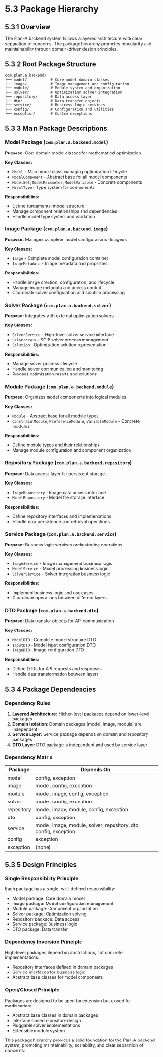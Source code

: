 # 5.3 Package Hierarchy

## 5.3.1 Overview

The Plan-A backend system follows a layered architecture with clear separation of concerns. The package hierarchy promotes modularity and maintainability through domain-driven design principles.

## 5.3.2 Root Package Structure

```
com.plan.a.backend/
├── model/           # Core model domain classes
├── image/           # Image management and configuration
├── module/          # Module system and organization
├── solver/          # Optimization solver integration
├── repository/      # Data access layer
├── dto/             # Data transfer objects
├── service/         # Business logic services
├── config/          # Configuration and utilities
└── exception/       # Custom exceptions
```

## 5.3.3 Main Package Descriptions

### Model Package (`com.plan.a.backend.model`)
**Purpose:** Core domain model classes for mathematical optimization.

**Key Classes:**
- `Model` - Main model class managing optimization lifecycle
- `ModelComponent` - Abstract base for all model components
- `ModelSet`, `ModelParameter`, `ModelVariable` - Concrete components
- `ModelType` - Type system for components

**Responsibilities:**
- Define fundamental model structure
- Manage component relationships and dependencies
- Handle model type system and validation

### Image Package (`com.plan.a.backend.image`)
**Purpose:** Manages complete model configurations (Images).

**Key Classes:**
- `Image` - Complete model configuration container
- `ImageMetadata` - Image metadata and properties

**Responsibilities:**
- Handle image creation, configuration, and lifecycle
- Manage image metadata and access control
- Coordinate solver configuration and solution processing

### Solver Package (`com.plan.a.backend.solver`)
**Purpose:** Integrates with external optimization solvers.

**Key Classes:**
- `SolverService` - High-level solver service interface
- `ScipProcess` - SCIP solver process management
- `Solution` - Optimization solution representation

**Responsibilities:**
- Manage solver process lifecycle
- Handle solver communication and monitoring
- Process optimization results and solutions

### Module Package (`com.plan.a.backend.module`)
**Purpose:** Organizes model components into logical modules.

**Key Classes:**
- `Module` - Abstract base for all module types
- `ConstraintModule`, `PreferenceModule`, `VariableModule` - Concrete modules

**Responsibilities:**
- Define module types and their relationships
- Manage module configuration and component organization

### Repository Package (`com.plan.a.backend.repository`)
**Purpose:** Data access layer for persistent storage.

**Key Classes:**
- `ImageRepository` - Image data access interface
- `ModelRepository` - Model file storage interface

**Responsibilities:**
- Define repository interfaces and implementations
- Handle data persistence and retrieval operations

### Service Package (`com.plan.a.backend.service`)
**Purpose:** Business logic services orchestrating operations.

**Key Classes:**
- `ImageService` - Image management business logic
- `ModelService` - Model processing business logic
- `SolverService` - Solver integration business logic

**Responsibilities:**
- Implement business logic and use cases
- Coordinate operations between different layers

### DTO Package (`com.plan.a.backend.dto`)
**Purpose:** Data transfer objects for API communication.

**Key Classes:**
- `ModelDTO` - Complete model structure DTO
- `InputDTO` - Model input configuration DTO
- `ImageDTO` - Image configuration DTO

**Responsibilities:**
- Define DTOs for API requests and responses
- Handle data transformation between layers

## 5.3.4 Package Dependencies

### Dependency Rules
1. **Layered Architecture:** Higher-level packages depend on lower-level packages
2. **Domain Isolation:** Domain packages (model, image, module) are independent
3. **Service Layer:** Service package depends on domain and repository packages
4. **DTO Layer:** DTO package is independent and used by service layer

### Dependency Matrix

| Package | Depends On |
|---------|------------|
| model | config, exception |
| image | model, config, exception |
| module | model, image, config, exception |
| solver | model, config, exception |
| repository | model, image, module, config, exception |
| dto | config, exception |
| service | model, image, module, solver, repository, dto, config, exception |
| config | exception |
| exception | (none) |

## 5.3.5 Design Principles

### Single Responsibility Principle
Each package has a single, well-defined responsibility:
- Model package: Core domain model
- Image package: Model configuration management
- Module package: Component organization
- Solver package: Optimization solving
- Repository package: Data access
- Service package: Business logic
- DTO package: Data transfer

### Dependency Inversion Principle
High-level packages depend on abstractions, not concrete implementations:
- Repository interfaces defined in domain packages
- Service interfaces for business logic
- Abstract base classes for model components

### Open/Closed Principle
Packages are designed to be open for extension but closed for modification:
- Abstract base classes in domain packages
- Interface-based repository design
- Pluggable solver implementations
- Extensible module system

This package hierarchy provides a solid foundation for the Plan-A backend system, promoting maintainability, scalability, and clear separation of concerns. 